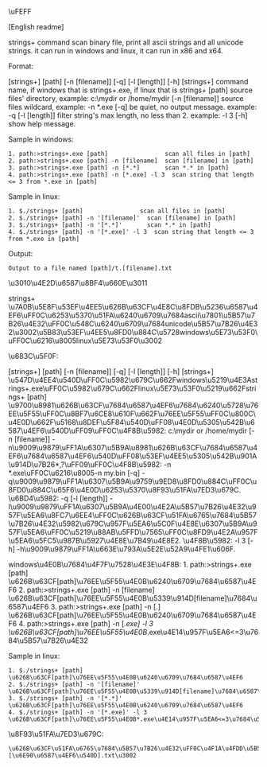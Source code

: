 \uFEFF

[English readme]

strings+ command scan binary file, print all ascii strings and all unicode strings. it can run in windows and linux, it can run in x86 and x64.


Format:

[strings+] [path] [-n [filename]] [-q] [-l [length]] [-h]
    [strings+]      command name, if windows that is strings+.exe, if linux that is strings+
    [path]          source files' directory, example: c:\mydir  or /home/mydir
    [-n [filename]] source files wildcard, example: -n *.exe
    [-q]            be quiet, no output message. example: -q
    [-l [length]]   filter string's max length, no less than 2. example: -l 3
    [-h]            show help message.
    
    
Sample in windows:

    1. path:>strings+.exe [path]                scan all files in [path]
    2. path:>strings+.exe [path] -n [filename]  scan [filename] in [path]
    3. path:>strings+.exe [path] -n [*.*]       scan *.* in [path]
    4. path:>strings+.exe [path] -n [*.exe] -l 3  scan string that length <= 3 from *.exe in [path]


Sample in linux:

    1. $./strings+ [path]                scan all files in [path]
    2. $./strings+ [path] -n '[filename]'  scan [filename] in [path]
    3. $./strings+ [path] -n '[*.*]'       scan *.* in [path]
    4. $./strings+ [path] -n '[*.exe]' -l 3  scan string that length <= 3 from *.exe in [path]
    
    
Output:

    Output to a file named [path]/t.[filename].txt
    
    
    
\u3010\u4E2D\u6587\u8BF4\u660E\u3011

strings+ \u7A0B\u5E8F\u53EF\u4EE5\u626B\u63CF\u4E8C\u8FDB\u5236\u6587\u4EF6\uFF0C\u6253\u5370\u51FA\u6240\u6709\u7684ascii\u7801\u5B57\u7B26\u4E32\uFF0C\u548C\u6240\u6709\u7684unicode\u5B57\u7B26\u4E32\u3002\u5B83\u53EF\u4EE5\u8FD0\u884C\u5728windows\u5E73\u53F0\uFF0C\u6216\u8005linux\u5E73\u53F0\u3002

\u683C\u5F0F:

[strings+] [path] [-n [filename]] [-q] [-l [length]] [-h]
    [strings+]      \u547D\u4EE4\u540D\uFF0C\u5982\u679C\u662Fwindows\u5219\u4E3Astrings+.exe\uFF0C\u5982\u679C\u662Flinux\u5E73\u53F0\u5219\u662Fstrings+
    [path]          \u9700\u8981\u626B\u63CF\u7684\u6587\u4EF6\u7684\u6240\u5728\u76EE\u5F55\uFF0C\u8BF7\u6CE8\u610F\u662F\u76EE\u5F55\uFF0C\u800C\u4E0D\u662F\u5168\u8DEF\u5F84\u540D\uFF08\u4E0D\u5305\u542B\u6587\u4EF6\u540D\uFF09\uFF0C\u4F8B\u5982: c:\mydir  or /home/mydir
    [-n [filename]] -n\u9009\u9879\uFF1A\u6307\u5B9A\u8981\u626B\u63CF\u7684\u6587\u4EF6\u7684\u6587\u4EF6\u540D\uFF08\u53EF\u4EE5\u5305\u542B\u901A\u914D\u7B26*,?\uFF09\uFF0C\u4F8B\u5982: -n *.exe\uFF0C\u6216\u8005-n my.bin
    [-q]            -q\u9009\u9879\uFF1A\u6307\u5B9A\u9759\u9ED8\u8FD0\u884C\uFF0C\u8FD0\u884C\u65F6\u4E0D\u6253\u5370\u8F93\u51FA\u7ED3\u679C. \u6BD4\u5982: -q
    [-l [length]]   -l\u9009\u9879\uFF1A\u6307\u5B9A\u4E00\u4E2A\u5B57\u7B26\u4E32\u957F\u5EA6\u8FC7\u6EE4\uFF0C\u626B\u63CF\u51FA\u6765\u7684\u5B57\u7B26\u4E32\u5982\u679C\u957F\u5EA6\u5C0F\u4E8E\u6307\u5B9A\u957F\u5EA6\uFF0C\u5219\u88AB\u5FFD\u7565\uFF0C\u8FD9\u4E2A\u957F\u5EA6\u5FC5\u987B\u5927\u4E8E\u7B49\u4E8E2. \u4F8B\u5982: -l 3
    [-h]            -h\u9009\u9879\uFF1A\u663E\u793A\u5E2E\u52A9\u4FE1\u606F.
    
    
windows\u4E0B\u7684\u4F7F\u7528\u4E3E\u4F8B:
    1. path:>strings+.exe [path]                  \u626B\u63CF[path]\u76EE\u5F55\u4E0B\u6240\u6709\u7684\u6587\u4EF6
    2. path:>strings+.exe [path] -n [filename]    \u626B\u63CF[path]\u76EE\u5F55\u4E0B\u5339\u914D[filename]\u7684\u6587\u4EF6
    3. path:>strings+.exe [path] -n [*.*]         \u626B\u63CF[path]\u76EE\u5F55\u4E0B\u6240\u6709\u7684\u6587\u4EF6
    4. path:>strings+.exe [path] -n [*.exe] -l 3  \u626B\u63CF[path]\u76EE\u5F55\u4E0B*.exe\u4E14\u957F\u5EA6<=3\u7684\u5B57\u7B26\u4E32
    

Sample in linux:

    1. $./strings+ [path]                	   \u626B\u63CF[path]\u76EE\u5F55\u4E0B\u6240\u6709\u7684\u6587\u4EF6
    2. $./strings+ [path] -n '[filename]'    \u626B\u63CF[path]\u76EE\u5F55\u4E0B\u5339\u914D[filename]\u7684\u6587\u4EF6
    3. $./strings+ [path] -n '[*.*]'         \u626B\u63CF[path]\u76EE\u5F55\u4E0B\u6240\u6709\u7684\u6587\u4EF6
    4. $./strings+ [path] -n '[*.exe]' -l 3  \u626B\u63CF[path]\u76EE\u5F55\u4E0B*.exe\u4E14\u957F\u5EA6<=3\u7684\u5B57\u7B26\u4E32
    
    
\u8F93\u51FA\u7ED3\u679C:

    \u626B\u63CF\u51FA\u6765\u7684\u5B57\u7B26\u4E32\uFF0C\u4F1A\u4FDD\u5B58\u5230\u4E00\u4E2A\u6587\u672C\u6587\u4EF6\u91CC\uFF0C\u8BE5\u8F93\u51FA\u6587\u4EF6\u4FDD\u5B58\u5728\u548C\u6E90\u6587\u4EF6\u76F8\u540C\u7684\u76EE\u5F55\u4E0B\uFF0C\u8F93\u51FA\u6587\u4EF6\u7684\u540D\u79F0\u548C\u6E90\u6587\u4EF6\u540D\u79F0\u76F8\u5339\u914D\uFF0C\u8F93\u51FA\u6587\u4EF6\u7684\u540D\u79F0\u6837\u5F0F\u4E3A\uFF1A[path]/t.[\u6E90\u6587\u4EF6\u540D].txt\u3002